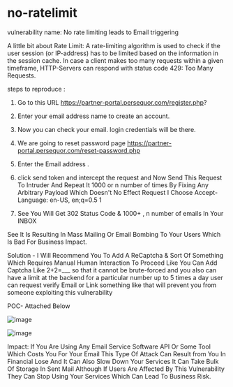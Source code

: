 # no-ratelimit

vulnerability name: No rate limiting leads to Email triggering

A little bit about Rate Limit:
A rate-limiting algorithm is used to check if the user session (or IP-address) has to be limited based on the information in the session cache.
In case a client makes too many requests within a given timeframe, HTTP-Servers can respond with status code 429: Too Many Requests.

steps to reproduce :

1. Go to this URL https://partner-portal.persequor.com/register.php?

 2. Enter your email address name to create an account.

 3. Now you can check your email. login credentials will be there.

 4. We are going to reset password page https://partner-portal.persequor.com/reset-password.php

 5. Enter the Email address .

 6. click send token and intercept the request and  Now Send This Request To Intruder And Repeat It 1000 or n number of times By Fixing Any Arbitrary Payload Which Doesn't No Effect Request I Choose Accept-Language: en-US, en;q=0.5 $1$

 7. See You Will Get 302  Status Code & 1000+ ,  n number of emails In Your INBOX

 See It Is Resulting In Mass Mailing Or Email Bombing To Your Users Which Is Bad For Business Impact.




Solution -
I Will Recommend You To Add A ReCaptcha & Sort Of Something Which Requires Manual Human Interaction To Proceed Like You Can Add Captcha Like 2+2=___ so that it cannot be brute-forced and you also can have a limit at the backend for a particular number up to 5 times a day user can request verify Email or Link something like that will prevent you from someone exploiting this vulnerability
  
POC- Attached Below


![image](https://user-images.githubusercontent.com/84071887/234297747-ce4b0e9d-c36c-4283-8e65-a9e3ab47665b.png)


![image](https://user-images.githubusercontent.com/84071887/234297802-4fd17522-bf61-42a8-8e4a-0b1887d0f6c2.png)


Impact:
If You Are Using Any Email Service Software API Or Some Tool Which Costs You For Your Email This Type Of Attack Can Result from You In Financial Lose And It Can Also Slow Down Your Services It Can Take Bulk Of Storage In Sent Mail Although If Users Are Affected By This Vulnerability They Can Stop Using Your Services Which Can Lead To Business Risk.
